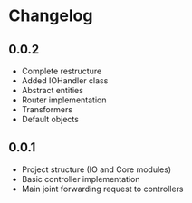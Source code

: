 # Changelog

## 0.0.2 
- Complete restructure 
- Added IOHandler class
- Abstract entities 
- Router implementation 
- Transformers 
- Default objects

## 0.0.1
- Project structure (IO and Core modules)
- Basic controller implementation 
- Main joint forwarding request to controllers
